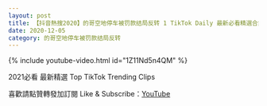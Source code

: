 ```yaml
---
layout: post
title: 【抖音熱搜2020】的哥空地停车被罚款结局反转 1 TikTok Daily 最新必看精選合集2020 12 05
date: 2020-12-05
category: 的哥空地停车被罚款结局反转
---
```


{% include youtube-video.html id="1Z11Nd5n4QM" %}

2021必看 最新精選 Top TikTok Trending Clips

喜歡請點贊轉發加訂閱 Like & Subscribe：[YouTube](https://www.youtube.com/channel/UCAoR7VcanIPd04uEq_GIylA/videos)


